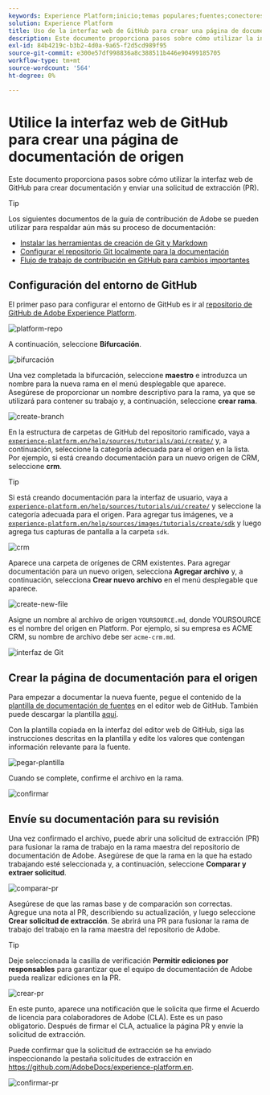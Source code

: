 ```yaml
---
keywords: Experience Platform;inicio;temas populares;fuentes;conectores;conectores de origen;sdk de fuentes;sdk;SDK
solution: Experience Platform
title: Uso de la interfaz web de GitHub para crear una página de documentación de orígenes
description: Este documento proporciona pasos sobre cómo utilizar la interfaz web de GitHub para crear documentación y enviar una solicitud de extracción (PR).
exl-id: 84b4219c-b3b2-4d0a-9a65-f2d5cd989f95
source-git-commit: e300e57df998836a8c388511b446e90499185705
workflow-type: tm+mt
source-wordcount: '564'
ht-degree: 0%

---
```


# Utilice la interfaz web de GitHub para crear una página de documentación de origen

Este documento proporciona pasos sobre cómo utilizar la interfaz web de GitHub para crear documentación y enviar una solicitud de extracción (PR).

>[!TIP]
>
>Los siguientes documentos de la guía de contribución de Adobe se pueden utilizar para respaldar aún más su proceso de documentación: <ul><li>[Instalar las herramientas de creación de Git y Markdown](https://experienceleague.adobe.com/docs/contributor/contributor-guide/setup/install-tools.html)</li><li>[Configurar el repositorio Git localmente para la documentación](https://experienceleague.adobe.com/docs/contributor/contributor-guide/setup/local-repo.html)</li><li>[Flujo de trabajo de contribución en GitHub para cambios importantes](https://experienceleague.adobe.com/docs/contributor/contributor-guide/setup/full-workflow.html)</li></ul>

## Configuración del entorno de GitHub

El primer paso para configurar el entorno de GitHub es ir al [repositorio de GitHub de Adobe Experience Platform](https://github.com/AdobeDocs/experience-platform.es).

![platform-repo](../assets/platform-repo.png)

A continuación, seleccione **Bifurcación**.

![bifurcación](../assets/fork.png)

Una vez completada la bifurcación, seleccione **maestro** e introduzca un nombre para la nueva rama en el menú desplegable que aparece. Asegúrese de proporcionar un nombre descriptivo para la rama, ya que se utilizará para contener su trabajo y, a continuación, seleccione **crear rama**.

![create-branch](../assets/create-branch.png)

En la estructura de carpetas de GitHub del repositorio ramificado, vaya a [`experience-platform.en/help/sources/tutorials/api/create/`](https://github.com/AdobeDocs/experience-platform.en/tree/main/help/sources/tutorials/api/create) y, a continuación, seleccione la categoría adecuada para el origen en la lista. Por ejemplo, si está creando documentación para un nuevo origen de CRM, seleccione **crm**.

>[!TIP]
>
>Si está creando documentación para la interfaz de usuario, vaya a [`experience-platform.en/help/sources/tutorials/ui/create/`](https://github.com/AdobeDocs/experience-platform.en/tree/main/help/sources/tutorials/ui/create) y seleccione la categoría adecuada para el origen. Para agregar tus imágenes, ve a [`experience-platform.en/help/sources/images/tutorials/create/sdk`](https://github.com/AdobeDocs/experience-platform.en/tree/main/help/sources/images/tutorials/create) y luego agrega tus capturas de pantalla a la carpeta `sdk`.

![crm](../assets/crm.png)

Aparece una carpeta de orígenes de CRM existentes. Para agregar documentación para un nuevo origen, selecciona **Agregar archivo** y, a continuación, selecciona **Crear nuevo archivo** en el menú desplegable que aparece.

![create-new-file](../assets/create-new-file.png)

Asigne un nombre al archivo de origen `YOURSOURCE.md`, donde YOURSOURCE es el nombre del origen en Platform. Por ejemplo, si su empresa es ACME CRM, su nombre de archivo debe ser `acme-crm.md`.

![interfaz de Git](../assets/git-interface.png)

## Crear la página de documentación para el origen

Para empezar a documentar la nueva fuente, pegue el contenido de la [plantilla de documentación de fuentes](./template.md) en el editor web de GitHub. También puede descargar la plantilla [aquí](../assets/api-template.zip).

Con la plantilla copiada en la interfaz del editor web de GitHub, siga las instrucciones descritas en la plantilla y edite los valores que contengan información relevante para la fuente.

![pegar-plantilla](../assets/paste-template.png)

Cuando se complete, confirme el archivo en la rama.

![confirmar](../assets/commit.png)

## Envíe su documentación para su revisión

Una vez confirmado el archivo, puede abrir una solicitud de extracción (PR) para fusionar la rama de trabajo en la rama maestra del repositorio de documentación de Adobe. Asegúrese de que la rama en la que ha estado trabajando esté seleccionada y, a continuación, seleccione **Comparar y extraer solicitud**.

![comparar-pr](../assets/compare-pr.png)

Asegúrese de que las ramas base y de comparación son correctas. Agregue una nota al PR, describiendo su actualización, y luego seleccione **Crear solicitud de extracción**. Se abrirá una PR para fusionar la rama de trabajo del trabajo en la rama maestra del repositorio de Adobe.

>[!TIP]
>
>Deje seleccionada la casilla de verificación **Permitir ediciones por responsables** para garantizar que el equipo de documentación de Adobe pueda realizar ediciones en la PR.

![crear-pr](../assets/create-pr.png)

En este punto, aparece una notificación que le solicita que firme el Acuerdo de licencia para colaboradores de Adobe (CLA). Este es un paso obligatorio. Después de firmar el CLA, actualice la página PR y envíe la solicitud de extracción.

Puede confirmar que la solicitud de extracción se ha enviado inspeccionando la pestaña solicitudes de extracción en https://github.com/AdobeDocs/experience-platform.en.

![confirmar-pr](../assets/confirm-pr.png)
